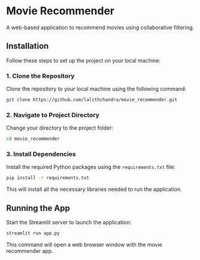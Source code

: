 # Movie Recommender

A web-based application to recommend movies using collaborative filtering.

## Installation

Follow these steps to set up the project on your local machine:

### 1. Clone the Repository

Clone the repository to your local machine using the following command:

```bash
git clone https://github.com/lalithchandra/movie_recommender.git
```

### 2. Navigate to Project Directory

Change your directory to the project folder:

```bash
cd movie_recommender
```

### 3. Install Dependencies

Install the required Python packages using the `requirements.txt` file:

```bash
pip install -r requirements.txt
```

This will install all the necessary libraries needed to run the application.

## Running the App

Start the Streamlit server to launch the application:

```bash
streamlit run app.py
```

This command will open a web browser window with the movie recommender app.
